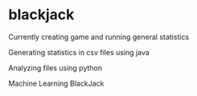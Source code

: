 # blackjack
Currently creating game and running general statistics

Generating statistics in csv files using java 

Analyzing files using python

Machine Learning BlackJack
